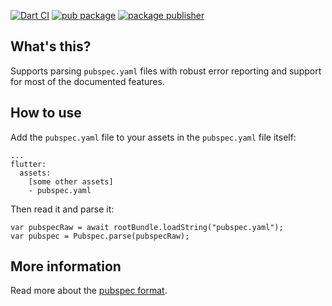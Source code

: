 [![Dart CI](https://github.com/dart-lang/pubspec_parse/actions/workflows/test-package.yml/badge.svg)](https://github.com/dart-lang/pubspec_parse/actions/workflows/test-package.yml)
[![pub package](https://img.shields.io/pub/v/pubspec_parse.svg)](https://pub.dev/packages/pubspec_parse)
[![package publisher](https://img.shields.io/pub/publisher/pubspec_parse.svg)](https://pub.dev/packages/pubspec_parse/publisher)

## What's this?

Supports parsing `pubspec.yaml` files with robust error reporting and support
for most of the documented features.

## How to use

Add the `pubspec.yaml` file to your assets in the `pubspec.yaml` file itself:

```
...
flutter:
  assets:
    [some other assets]
    - pubspec.yaml
```

Then read it and parse it:

```
var pubspecRaw = await rootBundle.loadString("pubspec.yaml");
var pubspec = Pubspec.parse(pubspecRaw);
```

## More information

Read more about the [pubspec format](https://dart.dev/tools/pub/pubspec).
